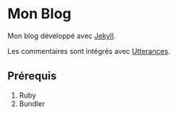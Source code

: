 # Mon Blog

Mon blog développé avec [Jekyll](https://jekyllrb.com/).

Les commentaires sont intégrés avec [Utterances](https://utteranc.es).

## Prérequis

1. Ruby
2. Bundler

